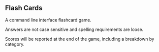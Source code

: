 ##  Flash Cards

A command line interface flashcard game. 

Answers are not case sensitive and spelling requirements are loose. 

Scores will be reported at the end of the game, including a breakdown by category. 

